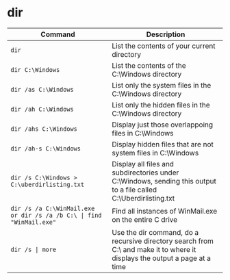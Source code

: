 # dir

| **Command** | **Description** |
|-------------|-----------------|
| `dir` | List the contents of your current directory |
| `dir C:\Windows` | List the contents of the C:\Windows directory |
| `dir /as C:\Windows` | List only the system files in the C:\Windows directory |
| `dir /ah C:\Windows` | List only the hidden files in the C:\Windows directory |
| `dir /ahs C:\Windows` | Display just those overlappoing files in C:\Windows |
| `dir /ah-s C:\Windows` | Display hidden files that are not system files in C:\Windows |
| `dir /s C:\Windows > C:\uberdirlisting.txt` | Display all files and subdirectories under C:\Windows, sending this output to a file called C:\Uberdirlisting.txt  |
| `dir /s /a C:\WinMail.exe or dir /s /a /b C:\ \| find "WinMail.exe"` | Find all instances of WinMail.exe on the entire C drive |
| `dir /s \| more` | Use the dir command, do a recursive directory search from C:\ and make it to where it displays the output a page at a time |